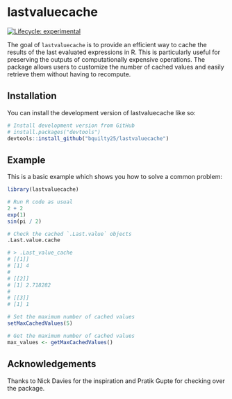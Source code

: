 
<!-- README.md is generated from README.Rmd. Please edit that file -->

# lastvaluecache

<!-- badges: start -->

[![Lifecycle:
experimental](https://img.shields.io/badge/lifecycle-experimental-orange.svg)](https://lifecycle.r-lib.org/articles/stages.html#experimental)
<!-- badges: end -->

The goal of `lastvaluecache` is to provide an efficient way to cache the
results of the last evaluated expressions in R. This is particularly
useful for preserving the outputs of computationally expensive
operations. The package allows users to customize the number of cached
values and easily retrieve them without having to recompute.

## Installation

You can install the development version of lastvaluecache like so:

``` r
# Install development version from GitHub
# install.packages("devtools")
devtools::install_github("bquilty25/lastvaluecache")
```

## Example

This is a basic example which shows you how to solve a common problem:

``` r
library(lastvaluecache)

# Run R code as usual
2 + 2
exp(1)
sin(pi / 2)

# Check the cached `.Last.value` objects
.Last.value.cache

# > .Last_value_cache
# [[1]]
# [1] 4
# 
# [[2]]
# [1] 2.718282
# 
# [[3]]
# [1] 1

# Set the maximum number of cached values
setMaxCachedValues(5)

# Get the maximum number of cached values
max_values <- getMaxCachedValues()
```

## Acknowledgements
Thanks to Nick Davies for the inspiration and Pratik Gupte for checking over the package.

